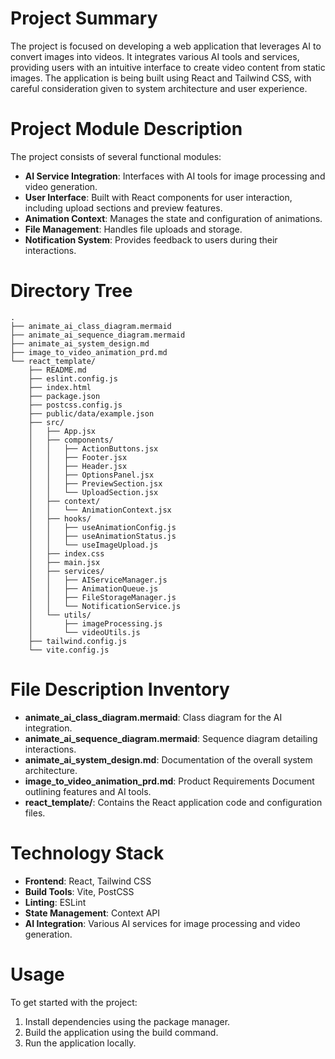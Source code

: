 # Project Summary
The project is focused on developing a web application that leverages AI to convert images into videos. It integrates various AI tools and services, providing users with an intuitive interface to create video content from static images. The application is being built using React and Tailwind CSS, with careful consideration given to system architecture and user experience.

# Project Module Description
The project consists of several functional modules:
- **AI Service Integration**: Interfaces with AI tools for image processing and video generation.
- **User Interface**: Built with React components for user interaction, including upload sections and preview features.
- **Animation Context**: Manages the state and configuration of animations.
- **File Management**: Handles file uploads and storage.
- **Notification System**: Provides feedback to users during their interactions.

# Directory Tree
```
.
├── animate_ai_class_diagram.mermaid
├── animate_ai_sequence_diagram.mermaid
├── animate_ai_system_design.md
├── image_to_video_animation_prd.md
└── react_template/
    ├── README.md
    ├── eslint.config.js
    ├── index.html
    ├── package.json
    ├── postcss.config.js
    ├── public/data/example.json
    ├── src/
    │   ├── App.jsx
    │   ├── components/
    │   │   ├── ActionButtons.jsx
    │   │   ├── Footer.jsx
    │   │   ├── Header.jsx
    │   │   ├── OptionsPanel.jsx
    │   │   ├── PreviewSection.jsx
    │   │   └── UploadSection.jsx
    │   ├── context/
    │   │   └── AnimationContext.jsx
    │   ├── hooks/
    │   │   ├── useAnimationConfig.js
    │   │   ├── useAnimationStatus.js
    │   │   └── useImageUpload.js
    │   ├── index.css
    │   ├── main.jsx
    │   ├── services/
    │   │   ├── AIServiceManager.js
    │   │   ├── AnimationQueue.js
    │   │   ├── FileStorageManager.js
    │   │   └── NotificationService.js
    │   └── utils/
    │       ├── imageProcessing.js
    │       └── videoUtils.js
    ├── tailwind.config.js
    └── vite.config.js
```

# File Description Inventory
- **animate_ai_class_diagram.mermaid**: Class diagram for the AI integration.
- **animate_ai_sequence_diagram.mermaid**: Sequence diagram detailing interactions.
- **animate_ai_system_design.md**: Documentation of the overall system architecture.
- **image_to_video_animation_prd.md**: Product Requirements Document outlining features and AI tools.
- **react_template/**: Contains the React application code and configuration files.

# Technology Stack
- **Frontend**: React, Tailwind CSS
- **Build Tools**: Vite, PostCSS
- **Linting**: ESLint
- **State Management**: Context API
- **AI Integration**: Various AI services for image processing and video generation.

# Usage
To get started with the project:
1. Install dependencies using the package manager.
2. Build the application using the build command.
3. Run the application locally.
